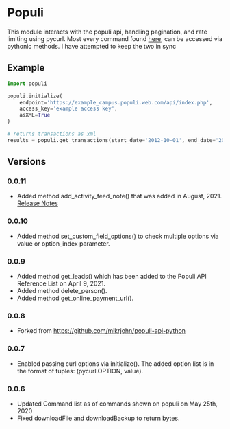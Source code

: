 # Populi

This module interacts with the populi api, handling pagination, and rate limiting using pycurl.
Most every command found [here](https://support.populiweb.com/hc/en-us/articles/223798747#getAcademicTerms), can be accessed via pythonic methods. I have attempted to keep the two in sync

## Example
```python
import populi

populi.initialize(
    endpoint='https://example_campus.populi.web.com/api/index.php',
    access_key='example access key',
    asXML=True
)

# returns transactions as xml
results = populi.get_transactions(start_date='2012-10-01', end_date='2012,10-02')
```
## Versions

### 0.0.11
+ Added method add_activity_feed_note() that was added in August, 2021. [Release Notes](https://support.populiweb.com/hc/en-us/articles/4405139393051-August-9-to-August-13-2021-Release-Notes)

### 0.0.10
+ Added method set_custom_field_options() to check multiple options via value or option_index parameter.

### 0.0.9
+ Added method get_leads() which has been added to the Populi API Reference List on April 9, 2021.
+ Added method delete_person().
+ Added method get_online_payment_url().

### 0.0.8
+ Forked from https://github.com/mikrjohn/populi-api-python

### 0.0.7
+ Enabled passing curl options via initialize(). The added option list is in the format of tuples: (pycurl.OPTION, value).

### 0.0.6
+ Updated Command list as of commands shown on populi on May 25th, 2020
+ Fixed downloadFile and downloadBackup to return bytes.
